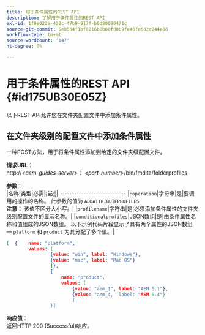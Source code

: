```yaml
---
title: 用于条件属性的REST API
description: 了解用于条件属性的REST API
exl-id: 1f0e023a-422c-47b9-917f-b0d80090471c
source-git-commit: 5e0584f1bf0216b8b00f00b9fe46fa682c244e08
workflow-type: tm+mt
source-wordcount: '147'
ht-degree: 0%

---
```


# 用于条件属性的REST API {#id175UB30E05Z}

以下REST API允许您在文件夹配置文件中添加条件属性。

## 在文件夹级别的配置文件中添加条件属性

一种POST方法，用于将条件属性添加到给定的文件夹级配置文件。

**请求URL**：\
http://*&lt;aem-guides-server>*： *&lt;port-number>*/bin/fmdita/folderprofiles

**参数**：\
|名称|类型|必需|描述| --------------------------- |`:operation`|字符串|是|要调用的操作的名称。 此参数的值为 ``ADDATTRIBUTEPROFILES``. <br> **注意：** 该值不区分大小写。| |`profilename`|字符串|是|必须添加条件属性的文件夹级别配置文件的显示名称。| |`conditionalprofiles`|JSON数组|是|由条件属性名称和值组成的JSON数组。 以下示例代码片段显示了具有两个属性的JSON数组 —  `platform` 和 `product` 为其分配了多个值。|

```JSON
[  {    name: "platform",    
        values: [       
                {value: "win", label: "Windows"},       
                {value: "mac", label: "Mac OS"}    
                ]},
                {    
                    name: "product",    
                    values: [      
                        {value: "aem_1", label: "AEM 6.1"},     
                        {value: "aem_4,  label: "AEM 6.4"}  
                        ]  
                }]
```

**响应值**：\
返回HTTP 200 \(Successful\)响应。

